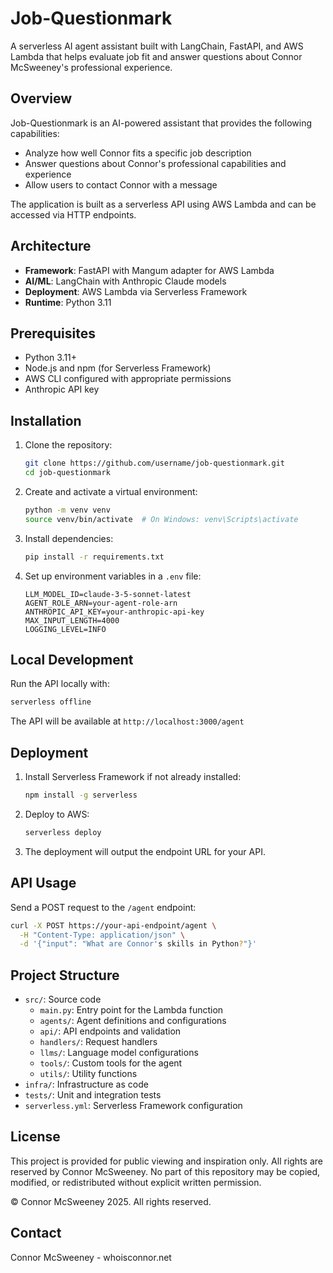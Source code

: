 # Job-Questionmark

A serverless AI agent assistant built with LangChain, FastAPI, and AWS Lambda that helps evaluate job fit and answer questions about Connor McSweeney's professional experience.

## Overview

Job-Questionmark is an AI-powered assistant that provides the following capabilities:
- Analyze how well Connor fits a specific job description
- Answer questions about Connor's professional capabilities and experience
- Allow users to contact Connor with a message

The application is built as a serverless API using AWS Lambda and can be accessed via HTTP endpoints.

## Architecture

- **Framework**: FastAPI with Mangum adapter for AWS Lambda
- **AI/ML**: LangChain with Anthropic Claude models
- **Deployment**: AWS Lambda via Serverless Framework
- **Runtime**: Python 3.11

## Prerequisites

- Python 3.11+
- Node.js and npm (for Serverless Framework)
- AWS CLI configured with appropriate permissions
- Anthropic API key

## Installation

1. Clone the repository:
   ```bash
   git clone https://github.com/username/job-questionmark.git
   cd job-questionmark
   ```

2. Create and activate a virtual environment:
   ```bash
   python -m venv venv
   source venv/bin/activate  # On Windows: venv\Scripts\activate
   ```

3. Install dependencies:
   ```bash
   pip install -r requirements.txt
   ```

4. Set up environment variables in a `.env` file:
   ```
   LLM_MODEL_ID=claude-3-5-sonnet-latest
   AGENT_ROLE_ARN=your-agent-role-arn
   ANTHROPIC_API_KEY=your-anthropic-api-key
   MAX_INPUT_LENGTH=4000
   LOGGING_LEVEL=INFO
   ```

## Local Development

Run the API locally with:
```bash
serverless offline
```

The API will be available at `http://localhost:3000/agent`

## Deployment

1. Install Serverless Framework if not already installed:
   ```bash
   npm install -g serverless
   ```

2. Deploy to AWS:
   ```bash
   serverless deploy
   ```

3. The deployment will output the endpoint URL for your API.

## API Usage

Send a POST request to the `/agent` endpoint:

```bash
curl -X POST https://your-api-endpoint/agent \
  -H "Content-Type: application/json" \
  -d '{"input": "What are Connor's skills in Python?"}'
```

## Project Structure

- `src/`: Source code
  - `main.py`: Entry point for the Lambda function
  - `agents/`: Agent definitions and configurations
  - `api/`: API endpoints and validation
  - `handlers/`: Request handlers
  - `llms/`: Language model configurations
  - `tools/`: Custom tools for the agent
  - `utils/`: Utility functions
- `infra/`: Infrastructure as code
- `tests/`: Unit and integration tests
- `serverless.yml`: Serverless Framework configuration

## License

This project is provided for public viewing and inspiration only. All rights are reserved by Connor McSweeney. No part of this repository may be copied, modified, or redistributed without explicit written permission.

© Connor McSweeney 2025. All rights reserved.

## Contact

Connor McSweeney - whoisconnor.net